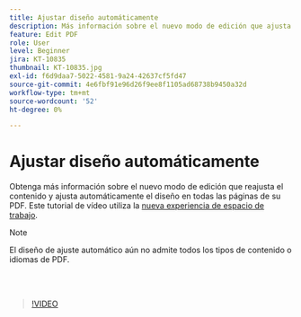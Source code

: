 ```yaml
---
title: Ajustar diseño automáticamente
description: Más información sobre el nuevo modo de edición que ajusta automáticamente el contenido
feature: Edit PDF
role: User
level: Beginner
jira: KT-10835
thumbnail: KT-10835.jpg
exl-id: f6d9daa7-5022-4581-9a24-42637cf5fd47
source-git-commit: 4e6fbf91e96d26f9ee8f1105ad68738b9450a32d
workflow-type: tm+mt
source-wordcount: '52'
ht-degree: 0%

---
```


# Ajustar diseño automáticamente

Obtenga más información sobre el nuevo modo de edición que reajusta el contenido y ajusta automáticamente el diseño en todas las páginas de su PDF. Este tutorial de vídeo utiliza la [nueva experiencia de espacio de trabajo](new-workspace.md).

>[!NOTE]
>
>El diseño de ajuste automático aún no admite todos los tipos de contenido o idiomas de PDF.

<br> 

>[!VIDEO](https://video.tv.adobe.com/v/346975?quality=12&learn=on&hidetitle=true)
